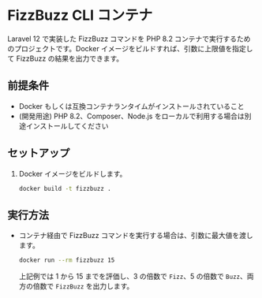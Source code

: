 # FizzBuzz CLI コンテナ

Laravel 12 で実装した FizzBuzz コマンドを PHP 8.2 コンテナで実行するためのプロジェクトです。Docker イメージをビルドすれば、引数に上限値を指定して FizzBuzz の結果を出力できます。

## 前提条件

- Docker もしくは互換コンテナランタイムがインストールされていること
- (開発用途) PHP 8.2、Composer、Node.js をローカルで利用する場合は別途インストールしてください

## セットアップ

1. Docker イメージをビルドします。
    ```bash
    docker build -t fizzbuzz .
    ```

## 実行方法

- コンテナ経由で FizzBuzz コマンドを実行する場合は、引数に最大値を渡します。
    ```bash
    docker run --rm fizzbuzz 15
    ```
    上記例では 1 から 15 までを評価し、3 の倍数で `Fizz`、5 の倍数で `Buzz`、両方の倍数で `FizzBuzz` を出力します。

